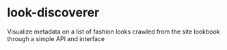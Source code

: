 # look-discoverer
Visualize metadata on a list of fashion looks crawled from the site lookbook through a simple API and interface
